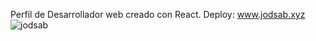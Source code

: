 Perfil de Desarrollador web creado con React.
Deploy: www.jodsab.xyz
![jodsab](https://user-images.githubusercontent.com/85377591/134566139-58260a68-339c-4aa9-b679-884e90786df3.png)
